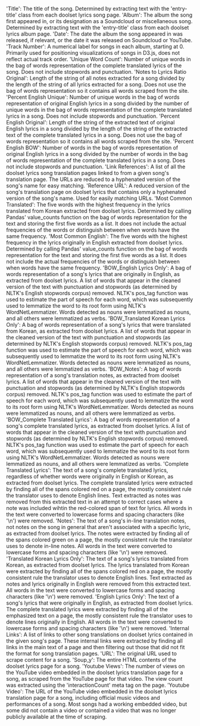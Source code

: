 'Title': The title of the song. Determined by extracting text with the 'entry-title' class from each doolset lyrics song page.
'Album': The album the song first appeared in, or its designation as a Soundcloud or miscellaneous song. Determined by extracting text with the 'entry-title' class from each doolset lyrics album page.
'Date': The date the album the song appeared in was released, if relevant, or the date it was released on Soundcloud or YouTube.
'Track Number': A numerical label for songs in each album, starting at 0. Primarily used for positioning visualizations of songs in D3.js, does not reflect actual track order. 
'Unique Word Count': Number of unique words in the bag of words representation of the complete translated lyrics of the song. Does not include stopwords and punctuation.
'Notes to Lyrics Ratio Original': Length of the string of all notes extracted for a song divided by the length of the string of all lyrics extracted for a song. Does not use the bag of words representation so it contains all words scraped from the site.
'Percent English Unique': Number of unique words in the bag of words representation of original English lyrics in a song divided by the number of unique words in the bag of words representation of the complete translated lyrics in a song. Does not include stopwords and punctuation.
'Percent English Original': Length of the string of the extracted text of original English lyrics in a song divided by the length of the string of the extracted text of the complete translated lyrics in a song. Does not use the bag of words representation so it contains all words scraped from the site.
'Percent English BOW': Number of words in the bag of words representation of original English lyrics in a song divided by the number of words in the bag of words representation of the complete translated lyrics in a song. Does not include stopwords and punctuation.
'Link References': A list of all the doolset lyrics song translation pages linked to from a given song's translation page. The URLs are reduced to a hyphenated version of the song's name for easy matching.
'Reference URL': A reduced version of the song's translation page on doolset lyrics that contains only a hyphenated version of the song's name. Used for easily matching URLs.
'Most Common Translated': The five words with the highest frequency in the lyrics translated from Korean extracted from doolset lyrics. Determined by calling Pandas' value_counts function on the bag of words representation for the text and storing the first five words as a list. It does not include the actual frequencies of the words or distinguish between when words have the same frequency.
'Most Common English': The five words with the highest frequency in the lyrics originally in English extracted from doolset lyrics. Determined by calling Pandas' value_counts function on the bag of words representation for the text and storing the first five words as a list. It does not include the actual frequencies of the words or distinguish between when words have the same frequency.
'BOW_English Lyrics Only': A bag of words representation of a song's lyrics that are originally in English, as extracted from doolset lyrics. A list of words that appear in the cleaned version of the text with punctuation and stopwords (as determined by NLTK's English stopwords corpus) removed. NLTK's pos_tag function was used to estimate the part of speech for each word, which was subsequently used to lemmatize the word to its root form using NLTK's WordNetLemmatizer. Words detected as nouns were lemmatized as nouns, and all others were lemmatized as verbs.
'BOW_Translated Korean Lyrics Only': A bag of words representation of a song's lyrics that were translated from Korean, as extracted from doolset lyrics. A list of words that appear in the cleaned version of the text with punctuation and stopwords (as determined by NLTK's English stopwords corpus) removed. NLTK's pos_tag function was used to estimate the part of speech for each word, which was subsequently used to lemmatize the word to its root form using NLTK's WordNetLemmatizer. Words detected as nouns were lemmatized as nouns, and all others were lemmatized as verbs.
'BOW_Notes': A bag of words representation of a song's translation notes, as extracted from doolset lyrics. A list of words that appear in the cleaned version of the text with punctuation and stopwords (as determined by NLTK's English stopwords corpus) removed. NLTK's pos_tag function was used to estimate the part of speech for each word, which was subsequently used to lemmatize the word to its root form using NLTK's WordNetLemmatizer. Words detected as nouns were lemmatized as nouns, and all others were lemmatized as verbs.
'BOW_Complete Translated Lyrics': A bag of words representation of a song's complete translated lyrics, as extracted from doolset lyrics. A list of words that appear in the cleaned version of the text with punctuation and stopwords (as determined by NLTK's English stopwords corpus) removed. NLTK's pos_tag function was used to estimate the part of speech for each word, which was subsequently used to lemmatize the word to its root form using NLTK's WordNetLemmatizer. Words detected as nouns were lemmatized as nouns, and all others were lemmatized as verbs.
'Complete Translated Lyrics': The text of a song's complete translated lyrics, regardless of whether words were originally in English or Korean, as extracted from doolset lyrics. The complete translated lyrics were extracted by finding all of the spans colored red on a page, the mostly consistent rule the translator uses to denote English lines. Text extracted as notes was removed from this extracted text in an attempt to correct cases where a note was included wihtin the red-colored span of text for lyrics. All words in the text were converted to lowercase forms and spacing characters (like '\n') were removed.
'Notes': The text of a song's in-line translation notes, not notes on the song in general that aren't associated with a specific lyric, as extracted from doolset lyrics. The notes were extracted by finding all of the spans colored green on a page, the mostly consistent rule the translator uses to denote in-line notes. All words in the text were converted to lowercase forms and spacing characters (like '\n') were removed.
'Translated Korean Lyrics Only': The text of a song's lyrics translated from Korean, as extracted from doolset lyrics. The lyrics translated from Korean were extracted by finding all of the spans colored red on a page, the mostly consistent rule the translator uses to denote English lines. Text extracted as notes and lyrics originally in English were removed from this extracted text. All words in the text were converted to lowercase forms and spacing characters (like '\n') were removed.
'English Lyrics Only': The text of a song's lyrics that were originally in English, as extracted from doolset lyrics. The complete translated lyrics were extracted by finding all of the emphasized text on a page, the mostly consistent rule the translator uses to denote lines originally in English. All words in the text were converted to lowercase forms and spacing characters (like '\n') were removed.
'Internal Links': A list of links to other song translations on doolset lyrics contained in the given song's page. These internal links were extracted by finding all links in the main text of a page and then filtering out those that did not fit the format for song translation pages. 
'URL': The original URL used to scrape content for a song.
'Soup_y': The entire HTML contents of the doolset lyrics page for a song.
'Youtube Views': The number of views on the YouTube video embedded in the doolset lyrics translation page for a song, as scraped from the YouTube page for that video. The view count was extracted using the 'interactionCount' meta tag on the page.
'Youtube Video': The URL of the YouTube video embedded in the doolset lyrics translation page for a song, including official music videos and performances of a song. Most songs had a working embedded video, but some did not contain a video or contained a video that was no longer publicly available at the time of scraping.